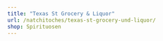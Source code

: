 ```yaml
---
title: "Texas St Grocery & Liquor"
url: /natchitoches/texas-st-grocery-und-liquor/
shop: Spirituosen
---
```

